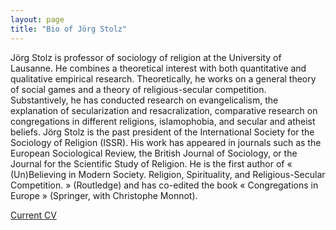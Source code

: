 ```yaml
---
layout: page
title: "Bio of Jörg Stolz"
---
```



Jörg Stolz is professor of sociology of religion at the University of Lausanne. 
He combines a theoretical interest with both quantitative and qualitative empirical 
research. Theoretically, he works on a general theory of social games and a theory 
of religious-secular competition. Substantively, he has conducted research on 
evangelicalism, the explanation of secularization and resacralization, comparative research 
on congregations in different religions, islamophobia, and secular and atheist beliefs. 
Jörg Stolz is the past president of the International Society for the Sociology of 
Religion (ISSR). His work has appeared in journals such as the European Sociological 
Review, the British Journal of Sociology, or the Journal for the Scientific Study of
Religion. He is the first author of « (Un)Believing in Modern Society. Religion, 
Spirituality, and Religious-Secular Competition. » (Routledge) and has co-edited 
the book « Congregations in Europe » (Springer, with Christophe Monnot). 



[Current CV](assets/CV_JS.pdf)
